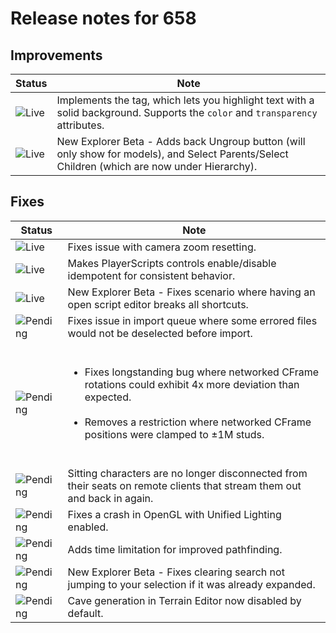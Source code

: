 # Release notes for 658

## Improvements

| Status | Note |
|--------|------|
| ![Live](https://img.shields.io/badge/Live-009E57?style=flat)  | Implements the <code><mark></code> tag, which lets you highlight text with a solid background. Supports the <code>color</code> and <code>transparency</code> attributes. |
| ![Live](https://img.shields.io/badge/Live-009E57?style=flat)  | New Explorer Beta - Adds back Ungroup button (will only show for models), and Select Parents/Select Children (which are now under Hierarchy). |
## Fixes

| Status | Note |
|--------|------|
| ![Live](https://img.shields.io/badge/Live-009E57?style=flat)  | Fixes issue with camera zoom resetting. |
| ![Live](https://img.shields.io/badge/Live-009E57?style=flat)  | Makes PlayerScripts controls enable/disable idempotent for consistent behavior. |
| ![Live](https://img.shields.io/badge/Live-009E57?style=flat)  | New Explorer Beta - Fixes scenario where having an open script editor breaks all shortcuts. |
| ![Pending](https://img.shields.io/badge/Pending-DEA517?style=flat)  | Fixes issue in import queue where some errored files would not be deselected before import. |
| ![Pending](https://img.shields.io/badge/Pending-DEA517?style=flat)  | <ul><br><li>Fixes longstanding bug where networked CFrame rotations could exhibit 4x more deviation than expected.</li><br><li>Removes a restriction where networked CFrame positions were clamped to ±1M studs.</li><br></ul> |
| ![Pending](https://img.shields.io/badge/Pending-DEA517?style=flat)  | Sitting characters are no longer disconnected from their seats on remote clients that stream them out and back in again. |
| ![Pending](https://img.shields.io/badge/Pending-DEA517?style=flat)  | Fixes a crash in OpenGL with Unified Lighting enabled. |
| ![Pending](https://img.shields.io/badge/Pending-DEA517?style=flat)  | Adds time limitation for improved pathfinding. |
| ![Pending](https://img.shields.io/badge/Pending-DEA517?style=flat)  | New Explorer Beta - Fixes clearing search not jumping to your selection if it was already expanded. |
| ![Pending](https://img.shields.io/badge/Pending-DEA517?style=flat)  | Cave generation in Terrain Editor now disabled by default. |
